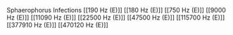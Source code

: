 Sphaerophorus Infections
[[190 Hz (E)]]
[[180 Hz (E)]]
[[750 Hz (E)]]
[[9000 Hz (E)]]
[[11090 Hz (E)]]
[[22500 Hz (E)]]
[[47500 Hz (E)]]
[[115700 Hz (E)]]
[[377910 Hz (E)]]
[[470120 Hz (E)]]